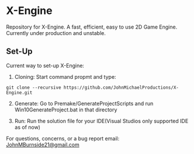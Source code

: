 # X-Engine
Repository for X-Engine. A fast, efficient, easy to use 2D Game Engine. Currently under production and unstable.

## Set-Up
Current way to set-up X-Engine:

1. Cloning: Start command propmt and type:
```
git clone --recursive https://github.com/JohnMichaelProductions/X-Engine.git
```

2. Generate: Go to Premake/GenerateProjectScripts and run Win10GenerateProject.bat in that directory

3. Run: Run the solution file for your IDE(Visual Studios only supported IDE as of now)


For questions, concerns, or a bug report email: JohnMBurnside21@gmail.com
